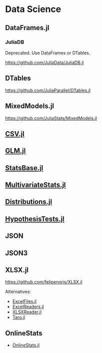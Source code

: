 # Data Science

## DataFrames.jl

### JuliaDB

Deprecated. Use DataFrames or DTables.

https://github.com/JuliaData/JuliaDB.jl

## DTables

https://github.com/JuliaParallel/DTables.jl


## MixedModels.jl

https://github.com/JuliaStats/MixedModels.jl

## [CSV.jl](https://github.com/JuliaData/CSV.jl)

## [GLM.jl](https://github.com/JuliaStats/GLM.jl)

## [StatsBase.jl](https://github.com/JuliaStats/StatsBase.jl)

## [MultivariateStats.jl](https://github.com/JuliaStats/MultivariateStats.jl)

## [Distributions.jl](https://github.com/JuliaStats/Distributions.jl)

## [HypothesisTests.jl](https://github.com/JuliaStats/HypothesisTests.jl)

## JSON

## JSON3

## XLSX.jl

https://github.com/felipenoris/XLSX.jl

Alternatives:


* [ExcelFiles.jl](https://github.com/davidanthoff/ExcelFiles.jl)
* [ExcelReaders.jl](https://github.com/davidanthoff/ExcelReaders.jl)
* [XLSXReader.jl](https://github.com/mpastell/XLSXReader.jl)
* [Taro.jl](https://github.com/aviks/Taro.jl)

## OnlineStats

* [OnlineStats.jl](https://github.com/joshday/OnlineStats.jl)
